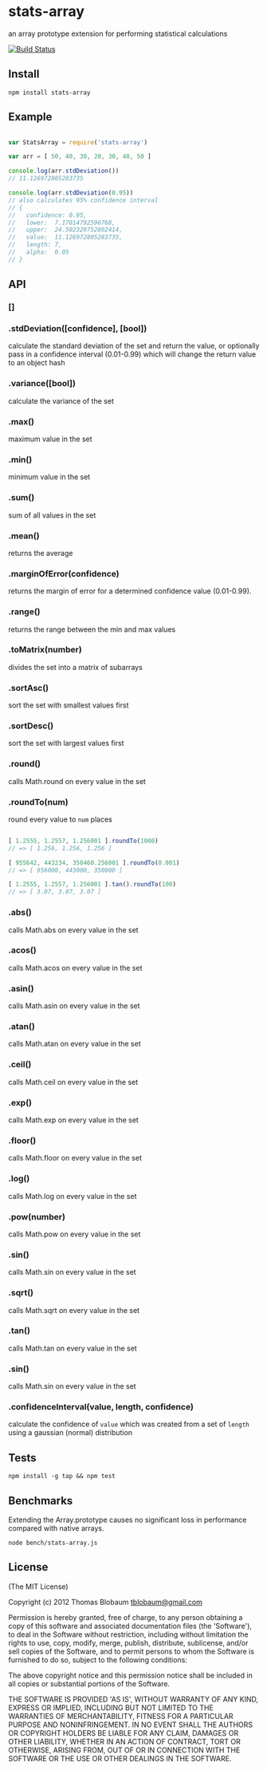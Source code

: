# stats-array

an array prototype extension for performing statistical calculations

[![Build Status](https://secure.travis-ci.org/tblobaum/stats-array.png)](http://travis-ci.org/tblobaum/stats-array)

## Install

`npm install stats-array`

## Example

```js

var StatsArray = require('stats-array')

var arr = [ 50, 40, 30, 20, 30, 40, 50 ]

console.log(arr.stdDeviation()) 
// 11.126972805283735

console.log(arr.stdDeviation(0.95)) 
// also calculates 95% confidence interval
// {
//   confidence: 0.95, 
//   lower:  7.17014792596768, 
//   upper:  24.502329752802414, 
//   value:  11.126972805283735, 
//   length: 7, 
//   alpha:  0.05
// }

```

## API

### []

### .stdDeviation([confidence], [bool])
calculate the standard deviation of the set and return the value, or optionally pass in a confidence interval (0.01-0.99) which will change the return value to an object hash

### .variance([bool])
calculate the variance of the set

### .max()
maximum value in the set

### .min()
minimum value in the set

### .sum()
sum of all values in the set

### .mean()
returns the average

### .marginOfError(confidence)
returns the margin of error for a determined confidence value (0.01-0.99).

### .range()
returns the range between the min and max values

### .toMatrix(number)
divides the set into a matrix of subarrays

### .sortAsc()
sort the set with smallest values first

### .sortDesc()
sort the set with largest values first

### .round()
calls Math.round on every value in the set

### .roundTo(num)
round every value to `num` places

```js

[ 1.2555, 1.2557, 1.256001 ].roundTo(1000)
// => [ 1.256, 1.256, 1.256 ]

[ 955642, 443234, 350460.256001 ].roundTo(0.001)
// => [ 956000, 443000, 350000 ]

[ 1.2555, 1.2557, 1.256001 ].tan().roundTo(100)
// => [ 3.07, 3.07, 3.07 ]

```

### .abs()
calls Math.abs on every value in the set

### .acos()
calls Math.acos on every value in the set

### .asin()
calls Math.asin on every value in the set

### .atan()
calls Math.atan on every value in the set

### .ceil()
calls Math.ceil on every value in the set

### .exp()
calls Math.exp on every value in the set

### .floor()
calls Math.floor on every value in the set

### .log()
calls Math.log on every value in the set

### .pow(number)
calls Math.pow on every value in the set

### .sin()
calls Math.sin on every value in the set

### .sqrt()
calls Math.sqrt on every value in the set

### .tan()
calls Math.tan on every value in the set

### .sin()
calls Math.sin on every value in the set

### .confidenceInterval(value, length, confidence)
calculate the confidence of `value` which was created from a set of `length` using a gaussian (normal) distribution

## Tests

`npm install -g tap && npm test`

## Benchmarks

Extending the Array.prototype causes no significant loss in performance compared with native arrays.

`node bench/stats-array.js`

## License

(The MIT License)

Copyright (c) 2012 Thomas Blobaum <tblobaum@gmail.com>

Permission is hereby granted, free of charge, to any person obtaining
a copy of this software and associated documentation files (the
'Software'), to deal in the Software without restriction, including
without limitation the rights to use, copy, modify, merge, publish,
distribute, sublicense, and/or sell copies of the Software, and to
permit persons to whom the Software is furnished to do so, subject to
the following conditions:

The above copyright notice and this permission notice shall be
included in all copies or substantial portions of the Software.

THE SOFTWARE IS PROVIDED 'AS IS', WITHOUT WARRANTY OF ANY KIND,
EXPRESS OR IMPLIED, INCLUDING BUT NOT LIMITED TO THE WARRANTIES OF
MERCHANTABILITY, FITNESS FOR A PARTICULAR PURPOSE AND NONINFRINGEMENT.
IN NO EVENT SHALL THE AUTHORS OR COPYRIGHT HOLDERS BE LIABLE FOR ANY
CLAIM, DAMAGES OR OTHER LIABILITY, WHETHER IN AN ACTION OF CONTRACT,
TORT OR OTHERWISE, ARISING FROM, OUT OF OR IN CONNECTION WITH THE
SOFTWARE OR THE USE OR OTHER DEALINGS IN THE SOFTWARE.